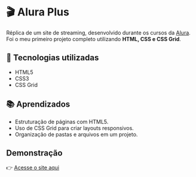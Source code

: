 # 🎬 Alura Plus

Réplica de um site de streaming, desenvolvido durante os cursos da [Alura](https://www.alura.com.br).  
Foi o meu primeiro projeto completo utilizando **HTML, CSS e CSS Grid**.

## 🚀 Tecnologias utilizadas
- HTML5
- CSS3
- CSS Grid

## 📚 Aprendizados
- Estruturação de páginas com HTML5.
- Uso de CSS Grid para criar layouts responsivos.
- Organização de pastas e arquivos em um projeto.


## Demonstração

👉 [Acesse o site aqui](https://miguelnet01.github.io/Aluraplus)  

